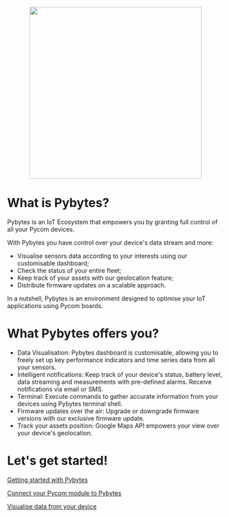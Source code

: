 <p align="center"><img src ="../../img/pybytes/pybytesLogo.png" width="400"></p>

# What is Pybytes?
Pybytes is an IoT Ecosystem that empowers you by granting full control of all your Pycom devices.

With Pybytes you have control over your device's data stream and more:
- Visualise sensors data according to your interests using our customisable dashboard;
- Check the status of your entire fleet;
- Keep track of your assets with our geolocation feature;
- Distribute firmware updates on a scalable approach.

In a nutshell, Pybytes is an environment designed to optimise your IoT applications using Pycom boards.

# What Pybytes offers you?
- Data Visualisation: Pybytes dashboard is customisable, allowing you to freely set up key performance indicators and time series data from all your sensors.
- Intelligent notifications: Keep track of your device's status, battery level, data streaming and measurements with pre-defined alarms. Receive notifications via email or SMS.
- Terminal: Execute commands to gather accurate information from your devices using Pybytes terminal shell.
- Firmware updates over the air: Upgrade or downgrade firmware versions with our exclusive firmware update.
- Track your assets position: Google Maps API empowers your view over your device's geolocation.

# Let's get started!
[Getting started with Pybytes](getstarted/intro.md)

[Connect your Pycom module to Pybytes](connect/intro.md)

[Visualise data from your device](dashboard/intro.md)
